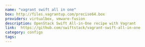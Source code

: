 ```yaml
---
name: "vagrant swift all in one"
box: http://files.vagrantup.com/precise64.box
providers: virtualbox, vmware-fusion
description: OpenStack Swift All-in-One recipe with Vagrant
link:  https://github.com/swiftstack/vagrant-swift-all-in-one
category: configs
tags: 
---
```

